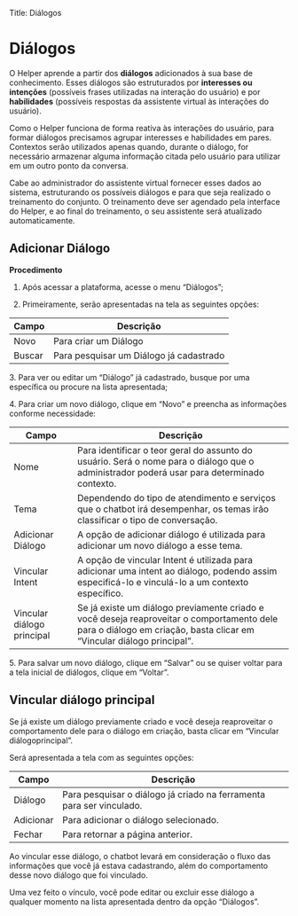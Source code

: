 Title: Diálogos

# Diálogos

O Helper aprende a partir dos **diálogos** adicionados à sua base de
conhecimento. Esses diálogos são estruturados por **interesses ou intenções**
(possíveis frases utilizadas na interação do usuário) e por **habilidades**
(possíveis respostas da assistente virtual às interações do usuário).

Como o Helper funciona de forma reativa às interações do usuário, para formar
diálogos precisamos agrupar interesses e habilidades em pares. Contextos serão
utilizados apenas quando, durante o diálogo, for necessário armazenar alguma
informação citada pelo usuário para utilizar em um outro ponto da conversa. 

Cabe ao administrador do assistente virtual fornecer esses dados ao sistema,
estruturando os possíveis diálogos e para que seja realizado o treinamento do
conjunto. O treinamento deve ser agendado pela interface do Helper, e ao final
do treinamento, o seu assistente será atualizado automaticamente. 

## Adicionar Diálogo

**Procedimento**

1.  Após acessar a plataforma, acesse o menu “Diálogos”;

2.  Primeiramente, serão apresentadas na tela as seguintes opções:

|Campo|Descrição|
|-|-|
|Novo|Para criar um Diálogo|
|Buscar|Para pesquisar um Diálogo já cadastrado|

3\.  Para ver ou editar um “Diálogo” já cadastrado, busque por uma específica ou procure na lista apresentada;

4\.  Para criar um novo diálogo, clique em “Novo” e preencha as informações conforme necessidade:

|Campo|Descrição|
|--------------------------------|-------------------------------|
| Nome| Para identificar o teor geral do assunto do usuário. Será o nome para o diálogo que o administrador poderá usar para determinado contexto.                          |
| Tema| Dependendo do tipo de atendimento e serviços que o chatbot irá desempenhar, os temas irão classificar o tipo de conversação.                                        |
| Adicionar Diálogo| A opção de adicionar diálogo é utilizada para adicionar um novo diálogo a esse tema.|
| Vincular Intent| A opção de vincular Intent é utilizada para adicionar uma intent ao diálogo, podendo assim especificá-lo e vinculá-lo a um contexto específico.|
| Vincular diálogo principal | Se já existe um diálogo previamente criado e você deseja reaproveitar o comportamento dele para o diálogo em criação, basta clicar em “Vincular diálogo principal”. |

5\.  Para salvar um novo diálogo, clique em “Salvar” ou se quiser voltar para a
    tela inicial de diálogos, clique em “Voltar”.

## Vincular diálogo principal

Se já existe um diálogo previamente criado e você deseja reaproveitar o comportamento dele para o diálogo em criação, basta clicar em “Vincular diálogoprincipal”.

Será apresentada a tela com as seguintes opções:

|Campo|Descrição|
|-|-|
| Diálogo | Para pesquisar o diálogo já criado na ferramenta para ser vinculado. |
| Adicionar | Para adicionar o diálogo selecionado.|
| Fechar| Para retornar a página anterior.|

Ao vincular esse diálogo, o chatbot levará em consideração o fluxo das informações que você já estava cadastrando, além do comportamento desse novo diálogo que foi vinculado.

Uma vez feito o vínculo, você pode editar ou excluir esse diálogo a qualquer momento na lista apresentada dentro da opção “Diálogos”.
